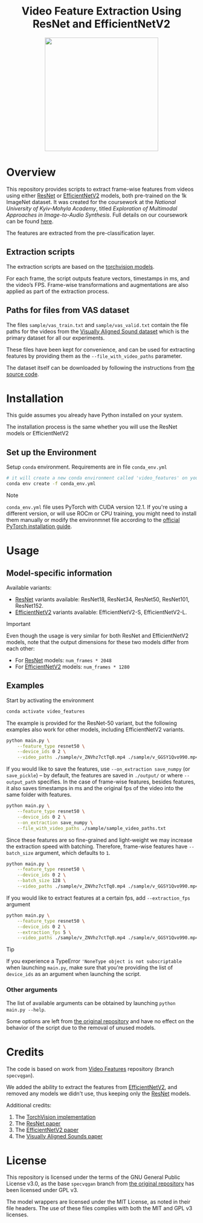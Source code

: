 <div align="center">

# Video Feature Extraction Using ResNet and EfficientNetV2

<img src="./docs/_assets/base.png" width="300" />
</div>

# Overview
This repository provides scripts to extract frame-wise features from videos using either [ResNet](https://arxiv.org/abs/1512.03385) or [EfficientNetV2](https://arxiv.org/abs/2104.00298) models, both pre-trained on the 1k ImageNet dataset. It was created for the coursework at the *National University of Kyiv-Mohyla Academy*, titled *Exploration of Multimodal Approaches in Image-to-Audio Synthesis*. Full details on our coursework can be found [here](https://github.com/Exploration-of-image-to-audio-synthesis).

The features are extracted from the pre-classification layer.

## Extraction scripts
The extraction scripts are based on the [torchvision models](https://pytorch.org/vision/0.19/models.html#classification). 

For each frame, the script outputs feature vectors, timestamps in ms, and the video’s FPS. Frame-wise transformations and augmentations are also applied as part of the extraction process.

## Paths for files from VAS dataset
The files `sample/vas_train.txt` and `sample/vas_valid.txt` contain the file paths for the videos from the [Visually Aligned Sound dataset](https://arxiv.org/abs/2008.00820) which is the primary dataset for all our experiments. 

These files have been kept for convenience, and can be used for extracting features by providing them as the `--file_with_video_paths` parameter.

The dataset itself can be downloaded by following the instructions from [the source code](https://github.com/PeihaoChen/regnet/tree/master).

# Installation
This guide assumes you already have Python installed on your system.

The installation process is the same whether you will use the ResNet models or EfficientNetV2

## Set up the Environment
Setup `conda` environment. Requirements are in file `conda_env.yml`
```bash
# it will create a new conda environment called 'video_features' on your machine
conda env create -f conda_env.yml
```

> [!NOTE]
> `conda_env.yml` file uses PyTorch with CUDA version 12.1. If you're using a different version, or will use ROCm or CPU training, you might need to install them manually or modify the environmnet file according to the [official PyTorch installation guide](https://pytorch.org/get-started/locally/).

# Usage
## Model-specific information
Available variants:
- [ResNet](https://arxiv.org/abs/1512.03385) variants available: ResNet18, ResNet34, ResNet50, ResNet101, ResNet152.
- [EfficientNetV2](https://arxiv.org/abs/2104.00298) variants available: EfficientNetV2-S, EfficientNetV2-L.

> [!IMPORTANT]
> Even though the usage is very similar for both ResNet and EfficientNetV2 models, note that the output dimensions for these two models differ from each other: 
> * For [ResNet](https://arxiv.org/abs/1512.03385) models: `num_frames * 2048`
> * For [EfficientNetV2](https://arxiv.org/abs/2104.00298) models: `num_frames * 1280`

## Examples

Start by activating the environment
```bash
conda activate video_features
```

The example is provided for the ResNet-50 variant, but the following examples also work for other models, including EfficientNetV2 variants.
```bash
python main.py \
    --feature_type resnet50 \
    --device_ids 0 2 \
    --video_paths ./sample/v_ZNVhz7ctTq0.mp4 ./sample/v_GGSY1Qvo990.mp4
```
If you would like to save the features, use `--on_extraction save_numpy` (or `save_pickle`) – by default, the features are saved in `./output/` or where `--output_path` specifies. In the case of frame-wise features, besides features, it also saves timestamps in ms and the original fps of the video into the same folder with features.
```bash
python main.py \
    --feature_type resnet50 \
    --device_ids 0 2 \
    --on_extraction save_numpy \
    --file_with_video_paths ./sample/sample_video_paths.txt
```
Since these features are so fine-grained and light-weight we may increase the extraction speed with batching. Therefore, frame-wise features have `--batch_size` argument, which defaults to `1`.
```bash
python main.py \
    --feature_type resnet50 \
    --device_ids 0 2 \
    --batch_size 128 \
    --video_paths ./sample/v_ZNVhz7ctTq0.mp4 ./sample/v_GGSY1Qvo990.mp4
```
If you would like to extract features at a certain fps, add `--extraction_fps` argument
```bash
python main.py \
    --feature_type resnet50 \
    --device_ids 0 2 \
    --extraction_fps 5 \
    --video_paths ./sample/v_ZNVhz7ctTq0.mp4 ./sample/v_GGSY1Qvo990.mp4
```

> [!TIP] 
> If you experience a TypeError `'NoneType object is not subscriptable` when launching `main.py`, make sure that you're providing the list of `device_ids` as an argument when launching the script.

### Other arguments

The list of available arguments can be obtained by launching `python main.py --help`.

Some options are left from [the original repository](https://github.com/v-iashin/video_features/tree/specvqgan) and have no effect on the behavior of the script due to the removal of unused models.

# Credits
The code is based on work from [Video Features](https://github.com/v-iashin/video_features/tree/specvqgan) repository (branch `specvqgan`).

We added the ability to extract the features from [EfficientNetV2](https://arxiv.org/abs/2104.00298), and removed any models we didn't use, thus keeping only the [ResNet](https://arxiv.org/abs/1512.03385) models.

Additional credits:
1. The [TorchVision implementation](https://pytorch.org/vision/0.19/models.html#classification)
2. The [ResNet paper](https://arxiv.org/abs/1512.03385)
3. The [EfficientNetV2 paper](https://arxiv.org/abs/2104.00298)
4. The [Visually Aligned Sounds paper](https://arxiv.org/abs/2008.00820)

# License

This repository is licensed under the terms of the GNU General Public License v3.0, as the base `specvqgan` branch from [the original repository](https://github.com/v-iashin/video_features/tree/specvqgan) has been licensed under GPL v3.

The model wrappers are licensed under the MIT License, as noted in their file headers. The use of these files complies with both the MIT and GPL v3 licenses.
